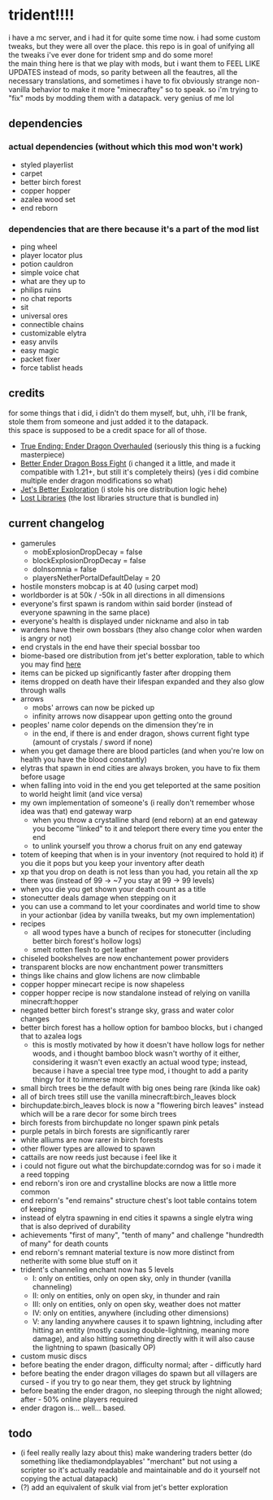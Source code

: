 # trident!!!!
i have a mc server, and i had it for quite some time now. i had some custom tweaks, but they were all over the place. this repo is in goal of unifying all the tweaks i've ever done for trident smp and do some more!<br>
the main thing here is that we play with mods, but i want them to FEEL LIKE UPDATES instead of mods, so parity between all the feautres, all the necessary translations, and sometimes i have to fix obviously strange non-vanilla behavior to make it more "minecraftey" so to speak. so i'm trying to "fix" mods by modding them with a datapack. very genius of me lol

## dependencies
### actual dependencies (without which this mod won't work)
- styled playerlist
- carpet
- better birch forest
- copper hopper
- azalea wood set
- end reborn

### dependencies that are there because it's a part of the mod list
- ping wheel
- player locator plus
- potion cauldron
- simple voice chat
- what are they up to
- philips ruins
- no chat reports
- sit
- universal ores
- connectible chains
- customizable elytra
- easy anvils
- easy magic
- packet fixer
- force tablist heads

## credits
for some things that i did, i didn't do them myself, but, uhh, i'll be frank, stole them from someone and just added it to the datapack.<br>
this space is supposed to be a credit space for all of those.
- [True Ending: Ender Dragon Overhauled](https://modrinth.com/datapack/true-ending/versions) (seriously this thing is a fucking masterpiece)
- [Better Ender Dragon Boss Fight](https://www.planetminecraft.com/data-pack/better-ender-dragon-boss-fight/) (i changed it a little, and made it compatible with 1.21+, but still it's completely theirs) (yes i did combine multiple ender dragon modifications so what)
- [Jet's Better Exploration](https://modrinth.com/mod/jbe) (i stole his ore distribution logic hehe)
- [Lost Libraries](https://modrinth.com/datapack/lost-libraries/versions) (the lost libraries structure that is bundled in)

## current changelog
- gamerules
    - mobExplosionDropDecay = false
    - blockExplosionDropDecay = false
    - doInsomnia = false
    - playersNetherPortalDefaultDelay = 20
- hostile monsters mobcap is at 40 (using carpet mod)
- worldborder is at 50k / -50k in all directions in all dimensions
- everyone's first spawn is random within said border (instead of everyone spawning in the same place)
- everyone's health is displayed under nickname and also in tab
- wardens have their own bossbars (they also change color when warden is angry or not)
- end crystals in the end have their special bossbar too
- biome-based ore distribution from jet's better exploration, table to which you may find [here](https://docs.google.com/spreadsheets/d/1BdCvVJP3CvlerC-nFlTZc4cjzYAnAbqMJudeDgCxwGw/edit)
- items can be picked up significantly faster after dropping them
- items dropped on death have their lifespan expanded and they also glow through walls
- arrows
    - mobs' arrows can now be picked up
    - infinity arrows now disappear upon getting onto the ground
- peoples' name color depends on the dimension they're in
    - in the end, if there is and ender dragon, shows current fight type (amount of crystals / sword if none)
- when you get damage there are blood particles (and when you're low on health you have the blood constantly)
- elytras that spawn in end cities are always broken, you have to fix them before usage
- when falling into void in the end you get teleported at the same position to world height limit (and vice versa)
- my own implementation of someone's (i really don't remember whose idea was that) end gateway warp
    - when you throw a crystalline shard (end reborn) at an end gateway you become "linked" to it and teleport there every time you enter the end
    - to unlink yourself you throw a chorus fruit on any end gateway
- totem of keeping that when is in your inventory (not required to hold it) if you die it pops but you keep your inventory after death
- xp that you drop on death is not less than you had, you retain all the xp there was (instead of 99 -> ~7 you stay at 99 -> 99 levels)
- when you die you get shown your death count as a title
- stonecutter deals damage when stepping on it
- you can use a command to let your coordinates and world time to show in your actionbar (idea by vanilla tweaks, but my own implementation)
- recipes
    - all wood types have a bunch of recipes for stonecutter (including better birch forest's hollow logs)
    - smelt rotten flesh to get leather
- chiseled bookshelves are now enchantement power providers
- transparent blocks are now enchantment power transmitters
- things like chains and glow lichens are now climbable
- copper hopper minecart recipe is now shapeless
- copper hopper recipe is now standalone instead of relying on vanilla minecraft:hopper
- negated better birch forest's strange sky, grass and water color changes
- better birch forest has a hollow option for bamboo blocks, but i changed that to azalea logs
    - this is mostly motivated by how it doesn't have hollow logs for nether woods, and i thought bamboo block wasn't worthy of it either, considering it wasn't even exactly an actual wood type; instead, because i have a special tree type mod, i thought to add a parity thingy for it to immerse more
- small birch trees be the default with big ones being rare (kinda like oak)
- all of birch trees still use the vanilla minecraft:birch_leaves block
- birchupdate:birch_leaves block is now a "flowering birch leaves" instead which will be a rare decor for some birch trees
- birch forests from birchupdate no longer spawn pink petals
- purple petals in birch forests are significantly rarer
- white alliums are now rarer in birch forests
- other flower types are allowed to spawn
- cattails are now reeds just because i feel like it
- i could not figure out what the birchupdate:corndog was for so i made it a reed topping
- end reborn's iron ore and crystalline blocks are now a little more common
- end reborn's "end remains" structure chest's loot table contains totem of keeping
- instead of elytra spawning in end cities it spawns a single elytra wing that is also deprived of durability
- achievements "first of many", "tenth of many" and challenge "hundredth of many" for death counts
- end reborn's remnant material texture is now more distinct from netherite with some blue stuff on it
- trident's channeling enchant now has 5 levels
  - I: only on entities, only on open sky, only in thunder (vanilla channeling)
  - II: only on entities, only on open sky, in thunder and rain
  - III: only on entities, only on open sky, weather does not matter
  - IV: only on entities, anywhere (including other dimensions)
  - V: any landing anywhere causes it to spawn lightning, including after hitting an entity (mostly causing double-lightning, meaning more damage), and also hitting something directly with it will also cause the lightning to spawn (basically OP)
- custom music discs
- before beating the ender dragon, difficulty normal; after - difficutly hard
- before beating the ender dragon villages do spawn but all villagers are cursed - if you try to go near them, they get struck by lightning
- before beating the ender dragon, no sleeping through the night allowed; after - 50% online players required
- ender dragon is... well... based.

## todo
- (i feel really really lazy about this) make wandering traders better (do something like thediamondplayables' "merchant" but not using a scripter so it's actually readable and maintainable and do it yourself not copying the actual datapack)
- (?) add an equivalent of skulk vial from jet's better exploration